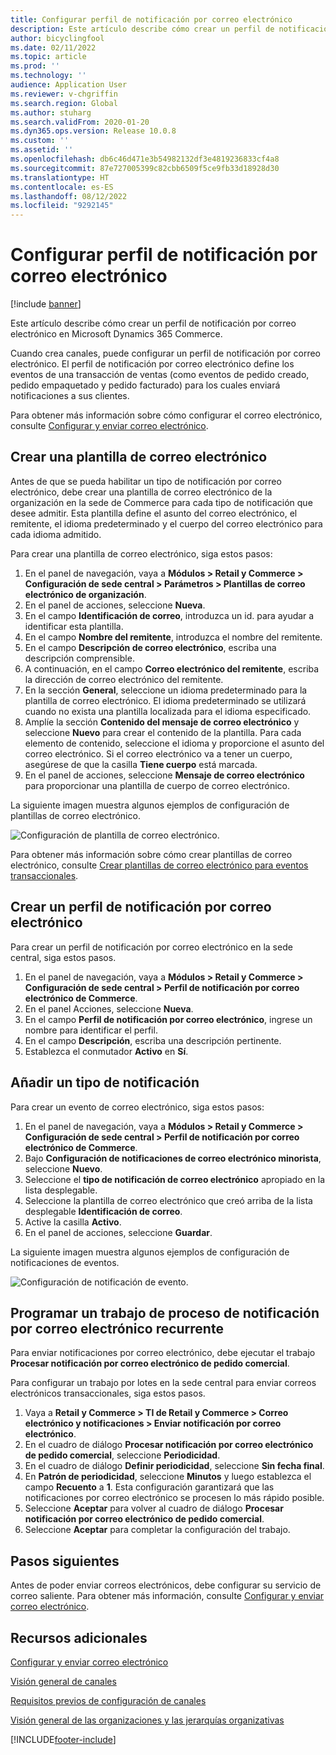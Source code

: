 ```yaml
---
title: Configurar perfil de notificación por correo electrónico
description: Este artículo describe cómo crear un perfil de notificación por correo electrónico en Microsoft Dynamics 365 Commerce.
author: bicyclingfool
ms.date: 02/11/2022
ms.topic: article
ms.prod: ''
ms.technology: ''
audience: Application User
ms.reviewer: v-chgriffin
ms.search.region: Global
ms.author: stuharg
ms.search.validFrom: 2020-01-20
ms.dyn365.ops.version: Release 10.0.8
ms.custom: ''
ms.assetid: ''
ms.openlocfilehash: db6c46d471e3b54982132df3e4819236833cf4a8
ms.sourcegitcommit: 87e727005399c82cbb6509f5ce9fb33d18928d30
ms.translationtype: HT
ms.contentlocale: es-ES
ms.lasthandoff: 08/12/2022
ms.locfileid: "9292145"
---
```

# <a name="set-up-an-email-notification-profile"></a>Configurar perfil de notificación por correo electrónico

[!include [banner](includes/banner.md)]

Este artículo describe cómo crear un perfil de notificación por correo electrónico en Microsoft Dynamics 365 Commerce.

Cuando crea canales, puede configurar un perfil de notificación por correo electrónico. El perfil de notificación por correo electrónico define los eventos de una transacción de ventas (como eventos de pedido creado, pedido empaquetado y pedido facturado) para los cuales enviará notificaciones a sus clientes. 

Para obtener más información sobre cómo configurar el correo electrónico, consulte [Configurar y enviar correo electrónico](../fin-ops-core/fin-ops/organization-administration/configure-email.md?toc=/dynamics365/commerce/toc.json).



## <a name="create-an-email-template"></a>Crear una plantilla de correo electrónico

Antes de que se pueda habilitar un tipo de notificación por correo electrónico, debe crear una plantilla de correo electrónico de la organización en la sede de Commerce para cada tipo de notificación que desee admitir. Esta plantilla define el asunto del correo electrónico, el remitente, el idioma predeterminado y el cuerpo del correo electrónico para cada idioma admitido.

Para crear una plantilla de correo electrónico, siga estos pasos:

1. En el panel de navegación, vaya a **Módulos \> Retail y Commerce \> Configuración de sede central \> Parámetros \> Plantillas de correo electrónico de organización**.
1. En el panel de acciones, seleccione **Nueva**.
1. En el campo **Identificación de correo**, introduzca un id. para ayudar a identificar esta plantilla.
1. En el campo **Nombre del remitente**, introduzca el nombre del remitente.
1. En el campo **Descripción de correo electrónico**, escriba una descripción comprensible.
1. A continuación, en el campo **Correo electrónico del remitente**, escriba la dirección de correo electrónico del remitente.
1. En la sección **General**, seleccione un idioma predeterminado para la plantilla de correo electrónico. El idioma predeterminado se utilizará cuando no exista una plantilla localizada para el idioma especificado.
1. Amplíe la sección **Contenido del mensaje de correo electrónico** y seleccione **Nuevo** para crear el contenido de la plantilla. Para cada elemento de contenido, seleccione el idioma y proporcione el asunto del correo electrónico. Si el correo electrónico va a tener un cuerpo, asegúrese de que la casilla **Tiene cuerpo** está marcada.
1. En el panel de acciones, seleccione **Mensaje de correo electrónico** para proporcionar una plantilla de cuerpo de correo electrónico.

La siguiente imagen muestra algunos ejemplos de configuración de plantillas de correo electrónico.

![Configuración de plantilla de correo electrónico.](media/email-template.png)

Para obtener más información sobre cómo crear plantillas de correo electrónico, consulte [Crear plantillas de correo electrónico para eventos transaccionales](email-templates-transactions.md). 

## <a name="create-an-email-notification-profile"></a>Crear un perfil de notificación por correo electrónico

Para crear un perfil de notificación por correo electrónico en la sede central, siga estos pasos.

1. En el panel de navegación, vaya a **Módulos \> Retail y Commerce \> Configuración de sede central \> Perfil de notificación por correo electrónico de Commerce**.
1. En el panel Acciones, seleccione **Nueva**.
1. En el campo **Perfil de notificación por correo electrónico**, ingrese un nombre para identificar el perfil.
1. En el campo **Descripción**, escriba una descripción pertinente.
1. Establezca el conmutador **Activo** en **Sí**.

## <a name="add-a-notification-type"></a>Añadir un tipo de notificación

Para crear un evento de correo electrónico, siga estos pasos:

1. En el panel de navegación, vaya a **Módulos \> Retail y Commerce \> Configuración de sede central \> Perfil de notificación por correo electrónico de Commerce**.
1. Bajo **Configuración de notificaciones de correo electrónico minorista**, seleccione **Nuevo**.
1. Seleccione el **tipo de notificación de correo electrónico** apropiado en la lista desplegable.
1. Seleccione la plantilla de correo electrónico que creó arriba de la lista desplegable **Identificación de correo**.
1. Active la casilla **Activo**.
1. En el panel de acciones, seleccione **Guardar**.

La siguiente imagen muestra algunos ejemplos de configuración de notificaciones de eventos.

![Configuración de notificación de evento.](media/email-notification-profile.png)


## <a name="schedule-a-recurring-email-notification-process-job"></a>Programar un trabajo de proceso de notificación por correo electrónico recurrente

Para enviar notificaciones por correo electrónico, debe ejecutar el trabajo **Procesar notificación por correo electrónico de pedido comercial**.

Para configurar un trabajo por lotes en la sede central para enviar correos electrónicos transaccionales, siga estos pasos.

1. Vaya a **Retail y Commerce \> TI de Retail y Commerce \> Correo electrónico y notificaciones \> Enviar notificación por correo electrónico**.
1. En el cuadro de diálogo **Procesar notificación por correo electrónico de pedido comercial**, seleccione **Periodicidad**.
1. En el cuadro de diálogo **Definir periodicidad**, seleccione **Sin fecha final**.
1. En **Patrón de periodicidad**, seleccione **Minutos** y luego establezca el campo **Recuento** a **1**. Esta configuración garantizará que las notificaciones por correo electrónico se procesen lo más rápido posible.
1. Seleccione **Aceptar** para volver al cuadro de diálogo **Procesar notificación por correo electrónico de pedido comercial**.
1. Seleccione **Aceptar** para completar la configuración del trabajo.

## <a name="next-steps"></a>Pasos siguientes

Antes de poder enviar correos electrónicos, debe configurar su servicio de correo saliente. Para obtener más información, consulte [Configurar y enviar correo electrónico](../fin-ops-core/fin-ops/organization-administration/configure-email.md?toc=/dynamics365/commerce/toc.json).

## <a name="additional-resources"></a>Recursos adicionales

[Configurar y enviar correo electrónico](../fin-ops-core/fin-ops/organization-administration/configure-email.md?toc=/dynamics365/commerce/toc.json)

[Visión general de canales](channels-overview.md)

[Requisitos previos de configuración de canales](channels-prerequisites.md)

[Visión general de las organizaciones y las jerarquías organizativas](../fin-ops-core/fin-ops/organization-administration/organizations-organizational-hierarchies.md?toc=/dynamics365/commerce/toc.json)


[!INCLUDE[footer-include](../includes/footer-banner.md)]
